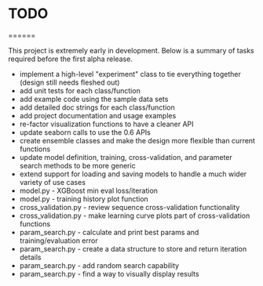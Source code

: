 # TODO
======

This project is extremely early in development.  Below is a summary of tasks required before the first alpha release.

- implement a high-level "experiment" class to tie everything together (design still needs fleshed out)
- add unit tests for each class/function
- add example code using the sample data sets
- add detailed doc strings for each class/function
- add project documentation and usage examples
- re-factor visualization functions to have a cleaner API
- update seaborn calls to use the 0.6 APIs
- create ensemble classes and make the design more flexible than current functions
- update model definition, training, cross-validation, and parameter search methods to be more generic
- extend support for loading and saving models to handle a much wider variety of use cases
- model.py - XGBoost min eval loss/iteration
- model.py - training history plot function
- cross_validation.py - review sequence cross-validation functionality
- cross_validation.py - make learning curve plots part of cross-validation functions
- param_search.py - calculate and print best params and training/evaluation error
- param_search.py - create a data structure to store and return iteration details
- param_search.py - add random search capability
- param_search.py - find a way to visually display results